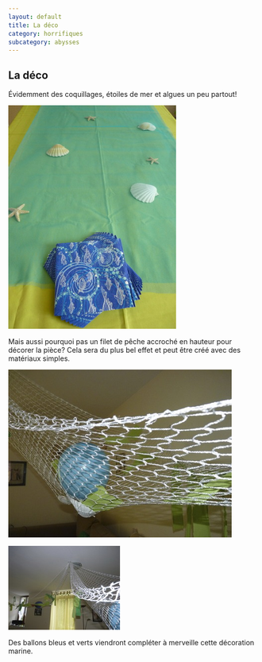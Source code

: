 ```yaml
---
layout: default
title: La déco
category: horrifiques
subcategory: abysses
---
```


## La déco

Évidemment des coquillages, étoiles de mer et algues un peu partout!

![coquillages](/assets/images/pages/P1080054.jpeg)

Mais aussi pourquoi pas un filet de pêche accroché en hauteur pour décorer la pièce? Cela sera du plus bel effet et peut être créé avec des matériaux simples.

![filet](/assets/images/pages/P1080057.jpeg)

![filet](/assets/images/pages/P1080061.jpeg)

Des ballons bleus et verts viendront compléter à merveille cette décoration marine.
